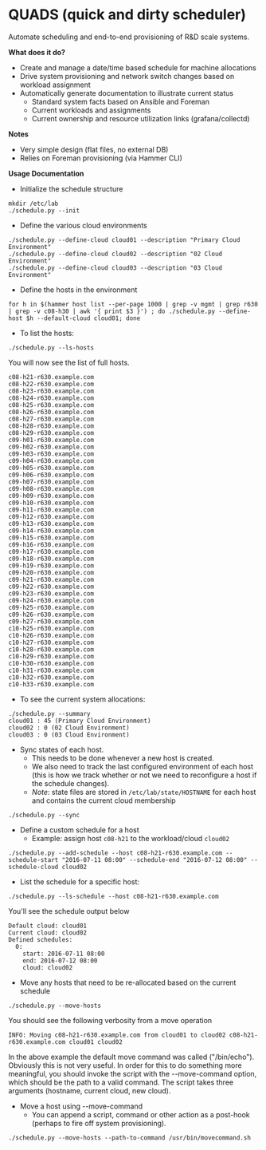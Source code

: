 QUADS (quick and dirty scheduler)
====================================

Automate scheduling and end-to-end provisioning of R&D scale systems.

**What does it do?**
   - Create and manage a date/time based schedule for machine allocations
   - Drive system provisioning and network switch changes based on workload assignment
   - Automatically generate documentation to illustrate current status
     * Standard system facts based on Ansible and Foreman
     * Current workloads and assignments
     * Current ownership and resource utilization links (grafana/collectd) 

**Notes**
   - Very simple design (flat files, no external DB)
   - Relies on Foreman provisioning (via Hammer CLI)

**Usage Documentation**
   - Initialize the schedule structure

```
mkdir /etc/lab
./schedule.py --init
```

   - Define the various cloud environments

```
./schedule.py --define-cloud cloud01 --description "Primary Cloud Environment"
./schedule.py --define-cloud cloud02 --description "02 Cloud Environment"
./schedule.py --define-cloud cloud03 --description "03 Cloud Environment"
```

   - Define the hosts in the environment

```
for h in $(hammer host list --per-page 1000 | grep -v mgmt | grep r630 | grep -v c08-h30 | awk '{ print $3 }') ; do ./schedule.py --define-host $h --default-cloud cloud01; done
```

   - To list the hosts:

```
./schedule.py --ls-hosts
```
You will now see the list of full hosts.

```
c08-h21-r630.example.com
c08-h22-r630.example.com
c08-h23-r630.example.com
c08-h24-r630.example.com
c08-h25-r630.example.com
c08-h26-r630.example.com
c08-h27-r630.example.com
c08-h28-r630.example.com
c08-h29-r630.example.com
c09-h01-r630.example.com
c09-h02-r630.example.com
c09-h03-r630.example.com
c09-h04-r630.example.com
c09-h05-r630.example.com
c09-h06-r630.example.com
c09-h07-r630.example.com
c09-h08-r630.example.com
c09-h09-r630.example.com
c09-h10-r630.example.com
c09-h11-r630.example.com
c09-h12-r630.example.com
c09-h13-r630.example.com
c09-h14-r630.example.com
c09-h15-r630.example.com
c09-h16-r630.example.com
c09-h17-r630.example.com
c09-h18-r630.example.com
c09-h19-r630.example.com
c09-h20-r630.example.com
c09-h21-r630.example.com
c09-h22-r630.example.com
c09-h23-r630.example.com
c09-h24-r630.example.com
c09-h25-r630.example.com
c09-h26-r630.example.com
c09-h27-r630.example.com
c10-h25-r630.example.com
c10-h26-r630.example.com
c10-h27-r630.example.com
c10-h28-r630.example.com
c10-h29-r630.example.com
c10-h30-r630.example.com
c10-h31-r630.example.com
c10-h32-r630.example.com
c10-h33-r630.example.com
```

   - To see the current system allocations:

```
./schedule.py --summary
cloud01 : 45 (Primary Cloud Environment)
cloud02 : 0 (02 Cloud Environment)
cloud03 : 0 (03 Cloud Environment)
```

   - Sync states of each host.
     - This needs to be done whenever a new host is created.
     - We also need to track the last configured environment of each host (this is how we track whether or not we need to reconfigure a host if the schedule changes).
     - *Note*: state files are stored in ```/etc/lab/state/HOSTNAME``` for each host and contains the current cloud membership

```
./schedule.py --sync
```

   - Define a custom schedule for a host
     - Example: assign host ```c08-h21``` to the workload/cloud ```cloud02```

```
./schedule.py --add-schedule --host c08-h21-r630.example.com --schedule-start "2016-07-11 08:00" --schedule-end "2016-07-12 08:00" --schedule-cloud cloud02
```

   - List the schedule for a specific host:

```
./schedule.py --ls-schedule --host c08-h21-r630.example.com
```

You'll see the schedule output below

```
Default cloud: cloud01
Current cloud: cloud02
Defined schedules:
  0:
    start: 2016-07-11 08:00
    end: 2016-07-12 08:00
    cloud: cloud02
```

   - Move any hosts that need to be re-allocated based on the current schedule

```
./schedule.py --move-hosts
```

You should see the following verbosity from a move operation

```
INFO: Moving c08-h21-r630.example.com from cloud01 to cloud02 c08-h21-r630.example.com cloud01 cloud02
```

In the above example the default move command was called ("/bin/echo").  Obviously this is not very useful.  In order for this to do something more meaningful, you should invoke the script with the --move-command option, which should be the path to a valid command.  The script takes three arguments (hostname, current cloud, new cloud).


   - Move a host using --move-command
     - You can append a script, command or other action as a post-hook (perhaps to fire off system provisioning).

```
./schedule.py --move-hosts --path-to-command /usr/bin/movecommand.sh
```

